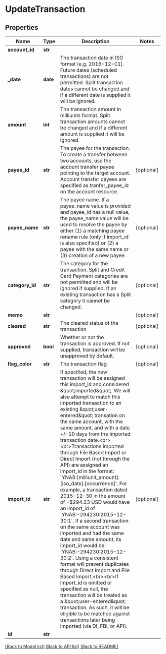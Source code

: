 # UpdateTransaction

## Properties
Name | Type | Description | Notes
------------ | ------------- | ------------- | -------------
**account_id** | **str** |  | 
**_date** | **date** | The transaction date in ISO format (e.g. 2016-12-01).  Future dates (scheduled transactions) are not permitted.  Split transaction dates cannot be changed and if a different date is supplied it will be ignored. | 
**amount** | **int** | The transaction amount in milliunits format.  Split transaction amounts cannot be changed and if a different amount is supplied it will be ignored. | 
**payee_id** | **str** | The payee for the transaction.  To create a transfer between two accounts, use the account transfer payee pointing to the target account.  Account transfer payees are specified as tranfer_payee_id on the account resource. | [optional] 
**payee_name** | **str** | The payee name.  If a payee_name value is provided and payee_id has a null value, the payee_name value will be used to resolve the payee by either (1) a matching payee rename rule (only if import_id is also specified) or (2) a payee with the same name or (3) creation of a new payee. | [optional] 
**category_id** | **str** | The category for the transaction.  Split and Credit Card Payment categories are not permitted and will be ignored if supplied.  If an existing transaction has a Split category it cannot be changed. | [optional] 
**memo** | **str** |  | [optional] 
**cleared** | **str** | The cleared status of the transaction | [optional] 
**approved** | **bool** | Whether or not the transaction is approved.  If not supplied, transaction will be unapproved by default. | [optional] 
**flag_color** | **str** | The transaction flag | [optional] 
**import_id** | **str** | If specified, the new transaction will be assigned this import_id and considered \&quot;imported\&quot;.  We will also attempt to match this imported transaction to an existing \&quot;user-entered\&quot; transation on the same account, with the same amount, and with a date +/-10 days from the imported transaction date.&lt;br&gt;&lt;br&gt;Transactions imported through File Based Import or Direct Import (not through the API) are assigned an import_id in the format: &#39;YNAB:[milliunit_amount]:[iso_date]:[occurrence]&#39;. For example, a transaction dated 2015-12-30 in the amount of -$294.23 USD would have an import_id of &#39;YNAB:-294230:2015-12-30:1&#39;.  If a second transaction on the same account was imported and had the same date and same amount, its import_id would be &#39;YNAB:-294230:2015-12-30:2&#39;.  Using a consistent format will prevent duplicates through Direct Import and File Based Import.&lt;br&gt;&lt;br&gt;If import_id is omitted or specified as null, the transaction will be treated as a \&quot;user-entered\&quot; transaction. As such, it will be eligible to be matched against transactions later being imported (via DI, FBI, or API). | [optional] 
**id** | **str** |  | 

[[Back to Model list]](../README.md#documentation-for-models) [[Back to API list]](../README.md#documentation-for-api-endpoints) [[Back to README]](../README.md)



